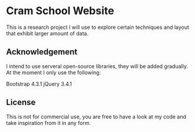 # Cram School Website

This is a research project I will use to explore certain techniques and layout that exhibit larger amount of data.

## Acknowledgement

I intend to use serveral open-source libraries, they will be added gradually. At the moment I only use the following:

Bootstrap 4.3.1
jQuery 3.4.1

## License

This is not for commercial use, you are free to have a look at my code and take inspiration from it in any form.
